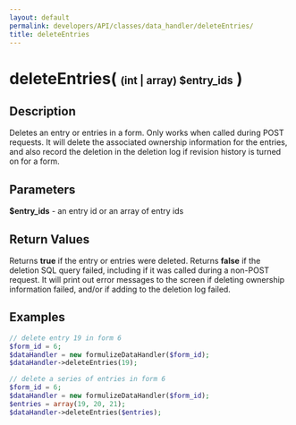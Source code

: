 ```yaml
---
layout: default
permalink: developers/API/classes/data_handler/deleteEntries/
title: deleteEntries
---
```


# deleteEntries( <span style='font-size: 14pt;'>(int | array) $entry_ids</span> )

## Description

Deletes an entry or entries in a form. Only works when called during POST requests. It will delete the associated ownership information for the entries, and also record the deletion in the deletion log if revision history is turned on for a form.

## Parameters

__$entry_ids__ - an entry id or an array of entry ids

## Return Values

Returns __true__ if the entry or entries were deleted. Returns __false__ if the deletion SQL query failed, including if it was called during a non-POST request. It will print out error messages to the screen if deleting ownership information failed, and/or if adding to the deletion log failed.

## Examples

~~~php
// delete entry 19 in form 6
$form_id = 6;
$dataHandler = new formulizeDataHandler($form_id);
$dataHandler->deleteEntries(19);
~~~

~~~php
// delete a series of entries in form 6
$form_id = 6;
$dataHandler = new formulizeDataHandler($form_id);
$entries = array(19, 20, 21);
$dataHandler->deleteEntries($entries);
~~~


